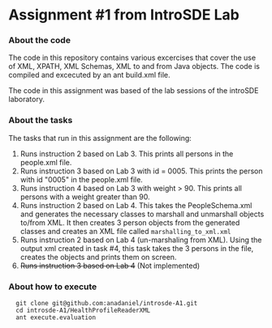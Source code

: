 
# Assignment #1 from IntroSDE Lab

### About the code
The code in this repository contains various excercises that cover the use of XML, XPATH, XML Schemas, XML to and from Java objects. The code is compiled and excecuted by an ant build.xml file.

The code in this assignment was based of the lab sessions of the introSDE laboratory.

### About the tasks

The tasks that run in this assignment are the following:

1. Runs instruction 2 based on Lab 3. This prints all persons in the people.xml file.
2. Runs instruction 3 based on Lab 3 with id = 0005. This prints the person with id "0005" in the people.xml file.
3. Runs instruction 4 based on Lab 3 with weight > 90. This prints all persons with a weight greater than 90.
4. Runs instruction 2 based on Lab 4. This takes the PeopleSchema.xml and generates the necessary classes to marshall and unmarshall objects to/from XML. It then creates 3 person objects from the generated classes and creates an XML file called `marshalling_to_xml.xml`
5. Runs instruction 2 based on Lab 4 (un-marshaling from XML). Using the output xml created in task #4, this task takes the 3 persons in the file, creates the objects and prints them on screen.
6. ~~Runs instruction 3 based on Lab 4~~ (Not implemented)

### About how to execute

```
  git clone git@github.com:anadaniel/introsde-A1.git
  cd introsde-A1/HealthProfileReaderXML
  ant execute.evaluation
```
